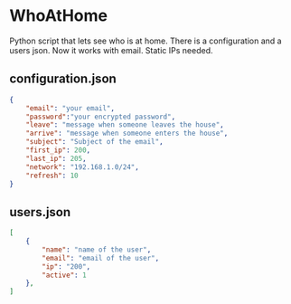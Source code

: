 # WhoAtHome 
Python script that lets see who is at home. There is a configuration and a users json. Now it works with email. Static IPs needed.

## configuration.json
```json
{
    "email": "your email",
    "password":"your encrypted password",
    "leave": "message when someone leaves the house",
    "arrive": "message when someone enters the house",
    "subject": "Subject of the email",
    "first_ip": 200, 
    "last_ip": 205,
    "network": "192.168.1.0/24",
    "refresh": 10
}
```

## users.json
```json
[
    {
        "name": "name of the user",
        "email": "email of the user",
        "ip": "200",
        "active": 1
    },
]
```